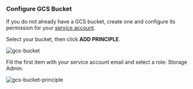 ### Configure GCS Bucket

If you do not already have a GCS bucket, create one and configure its permission for your [service account](https://cloud.google.com/docs/authentication/getting-started#creating_a_service_account).

Select your bucket, then click **ADD PRINCIPLE**.

![gcs-bucket](./image/gcs-bucket.png)

Fill the first item with your service account email and select a role: Storage Admin.

![gcs-bucket-principle](./image/gcs-bucket-principle.png)